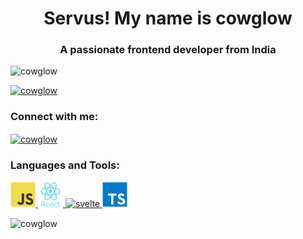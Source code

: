 <h1 align="center">Servus! My name is cowglow</h1>
<h3 align="center">A passionate frontend developer from India</h3>

<p align="left"> <img src="https://komarev.com/ghpvc/?username=cowglow&label=Profile%20views&color=0e75b6&style=flat" alt="cowglow" /> </p>

<p align="left"> <a href="https://twitter.com/cowglow" target="blank"><img src="https://img.shields.io/twitter/follow/cowglow?logo=twitter&style=for-the-badge" alt="cowglow" /></a> </p>

<h3 align="left">Connect with me:</h3>
<p align="left">
<a href="https://twitter.com/cowglow" target="blank"><img align="center" src="https://raw.githubusercontent.com/rahuldkjain/github-profile-readme-generator/master/src/images/icons/Social/twitter.svg" alt="cowglow" height="30" width="40" /></a>
</p>

<h3 align="left">Languages and Tools:</h3>
<p align="left"> <a href="https://developer.mozilla.org/en-US/docs/Web/JavaScript" target="_blank" rel="noreferrer"> <img src="https://raw.githubusercontent.com/devicons/devicon/master/icons/javascript/javascript-original.svg" alt="javascript" width="40" height="40"/> </a> <a href="https://reactjs.org/" target="_blank" rel="noreferrer"> <img src="https://raw.githubusercontent.com/devicons/devicon/master/icons/react/react-original-wordmark.svg" alt="react" width="40" height="40"/> </a> <a href="https://svelte.dev" target="_blank" rel="noreferrer"> <img src="https://upload.wikimedia.org/wikipedia/commons/1/1b/Svelte_Logo.svg" alt="svelte" width="40" height="40"/> </a> <a href="https://www.typescriptlang.org/" target="_blank" rel="noreferrer"> <img src="https://raw.githubusercontent.com/devicons/devicon/master/icons/typescript/typescript-original.svg" alt="typescript" width="40" height="40"/> </a> </p>

<p><img align="center" src="https://github-readme-stats.vercel.app/api/top-langs?username=cowglow&show_icons=true&locale=en&layout=compact" alt="cowglow" /></p>
